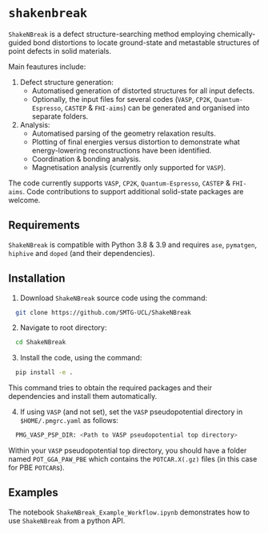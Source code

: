 # `shakenbreak`
`ShakeNBreak` is a defect structure-searching method employing chemically-guided bond distortions to locate ground-state and metastable structures of point defects in solid materials.

Main feautures include:
1. Defect structure generation:
   * Automatised generation of distorted structures for all input defects. 
   * Optionally, the input files for several codes (`VASP`, `CP2K`, `Quantum-Espresso`, `CASTEP` & `FHI-aims`) can be generated and organised into separate folders.
2. Analysis:
   * Automatised parsing of the geometry relaxation results.
   * Plotting of final energies versus distortion to demonstrate what energy-lowering reconstructions have been identified.
   * Coordination & bonding analysis.
   * Magnetisation analysis (currently only supported for `VASP`).

The code currently supports `VASP`, `CP2K`, `Quantum-Espresso`, `CASTEP` & `FHI-aims`. Code contributions to support additional solid-state packages are welcome.

## Requirements
`ShakeNBreak` is compatible with Python 3.8 & 3.9 and requires `ase`, `pymatgen`, `hiphive` and `doped` (and their dependencies).

## Installation
1. Download `ShakeNBreak` source code using the command:
```bash
  git clone https://github.com/SMTG-UCL/ShakeNBreak
```
2. Navigate to root directory:
```bash
  cd ShakeNBreak
```
3. Install the code, using the command:
```bash
  pip install -e .
```
   This command tries to obtain the required packages and their dependencies and install them automatically.    


4. If using `VASP` (and not set), set the `VASP` pseudopotential directory in `$HOME/.pmgrc.yaml` as follows:
```bash
  PMG_VASP_PSP_DIR: <Path to VASP pseudopotential top directory>
```
   Within your `VASP` pseudopotential top directory, you should have a folder named `POT_GGA_PAW_PBE` which contains the `POTCAR.X(.gz)` files (in this case for PBE `POTCAR`s).

## Examples
The notebook `ShakeNBreak_Example_Workflow.ipynb` demonstrates how to use `ShakeNBreak` from a python API.